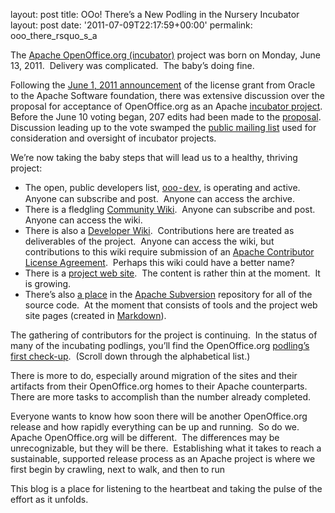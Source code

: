 layout: post
title: OOo! There&rsquo;s a New Podling in the Nursery Incubator
layout: post
date: '2011-07-09T22:17:59+00:00'
permalink: ooo_there_rsquo_s_a

<p>The <a href="http://incubator.apache.org/projects/openofficeorg.html">Apache OpenOffice.org (incubator)</a> project was born on Monday, June 13, 2011.&nbsp; Delivery was complicated.&nbsp; The baby’s doing fine.</p> 
  <p>Following the <a href="http://www.marketwire.com/press-release/statements-on-openofficeorg-contribution-to-apache-nasdaq-orcl-1521400.htm">June 1, 2011 announcement</a> of the license grant from Oracle to the Apache Software foundation, there was extensive discussion over the proposal for acceptance of OpenOffice.org as an Apache <a href="http://incubator.apache.org/incubation/Incubation_Policy.html">incubator project</a>.&nbsp; Before the June 10 voting began, 207 edits had been made to the <a href="http://wiki.apache.org/incubator/OpenOfficeProposal">proposal</a>.&nbsp; Discussion leading up to the vote swamped the <a href="http://mail-archives.apache.org/mod_mbox/incubator-general/201106.mbox/date">public mailing list</a> used for consideration and oversight of incubator projects.</p> 
  <p>We’re now taking the baby steps that will lead us to a healthy, thriving project:</p> 
  <ul> 
    <li>The open, public developers list, <font face="Courier New"><a href="http://mail-archives.apache.org/mod_mbox/incubator-ooo-dev/">ooo-dev</a></font>, is operating and active.&nbsp; Anyone can subscribe and post.&nbsp; Anyone can access the archive.  </li> 
    <li>There is a fledgling <a href="https://cwiki.apache.org/confluence/display/OOOUSERS/Wiki+Home">Community Wiki</a>.&nbsp; Anyone can subscribe and post.&nbsp; Anyone can access the wiki.  </li> 
    <li>There is also a <a href="https://cwiki.apache.org/confluence/display/OOODEV/Wiki+Home">Developer Wiki</a>.&nbsp; Contributions here are treated as deliverables of the project.&nbsp; Anyone can access the wiki, but contributions to this wiki require submission of an <a href="http://www.apache.org/licenses/#clas">Apache Contributor License Agreement</a>.&nbsp; Perhaps this wiki could have a better name?  </li> 
    <li>There is a <a href="http://incubator.apache.org/openofficeorg/">project web site</a>.&nbsp; The content is rather thin at the moment.&nbsp; It is growing.  </li> 
    <li> 
      <div align="left">There’s also <a href="https://svn.apache.org/repos/asf/incubator/ooo/">a place</a> in the <a href="http://subversion.apache.org/">Apache Subversion</a> repository for all of the source code.&nbsp; At the moment that consists of tools and the project web site pages (created in <a href="http://daringfireball.net/projects/markdown/">Markdown</a>).</div> 
    </li> 
  </ul> 
  <p align="left">The gathering of contributors for the project is continuing.&nbsp; In the status of many of the incubating podlings, you’ll find the OpenOffice.org <a href="http://wiki.apache.org/incubator/July2011">podling’s first check-up</a>.&nbsp; (Scroll down through the alphabetical list.)&nbsp; </p> 
  <p align="left">There is more to do, especially around migration of the sites and their artifacts from their OpenOffice.org homes to their Apache counterparts.&nbsp; There are more tasks to accomplish than the number already completed.</p> 
  <p align="left">Everyone wants to know how soon there will be another OpenOffice.org release and how rapidly everything can be up and running.&nbsp; So do we.&nbsp; Apache OpenOffice.org will be different.&nbsp; The differences may be unrecognizable, but they will be there.&nbsp; Establishing what it takes to reach a sustainable, supported release process as an Apache project is where we first begin by crawling, next to walk, and then to run</p> 
  <p align="left">This blog is a place for listening to the heartbeat and taking the pulse of the effort as it unfolds.</p>
